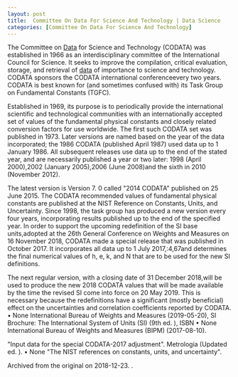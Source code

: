 ```yaml
---
layout: post
title:  Committee On Data For Science And Technology | Data Science
categories: [Committee On Data For Science And Technology]
---
```


The Committee on [Data](https://data-science-blog.github.io/Big-Data) for Science and Technology (CODATA) was established in 1966 as an interdisciplinary committee of the International Council for Science. It seeks to improve the compilation, critical evaluation, storage, and retrieval of [data](https://data-science-blog.github.io/Data) of importance to science and technology. CODATA sponsors the CODATA international conferenceevery two years. CODATA is best known for (and sometimes confused with) its Task Group on Fundamental Constants (TGFC).

Established in 1969, its purpose is to periodically provide the international scientific and technological communities with an internationally accepted set of values of the fundamental physical constants and closely related conversion factors for use worldwide. The first such CODATA set was published in 1973. Later versions are named based on the year of the data incorporated; the 1986 CODATA (published April 1987) used data up to 1 January 1986. All subsequent releases use data up to the end of the stated year, and are necessarily published a year or two later: 1998 (April 2000),2002 (January 2005),2006 (June 2008)and the sixth in 2010 (November 2012).

The latest version is Version 7. 0 called "2014 CODATA" published on 25 June 2015. The CODATA recommended values of fundamental physical constants are published at the NIST Reference on Constants, Units, and Uncertainty. Since 1998, the task group has produced a new version every four years, incorporating results published up to the end of the specified year. In order to support the upcoming redefinition of the SI base units,adopted at the 26th General Conference on Weights and Measures on 16 November 2018, CODATA made a special release that was published in October 2017. It incorporates all data up to 1 July 2017,:4,67and determines the final numerical values of h, e, k, and N that are to be used for the new SI definitions.

The next regular version, with a closing date of 31 December 2018,will be used to produce the new 2018 CODATA values that will be made available by the time the revised SI come into force on 20 May 2019. This is necessary because the redefinitions have a significant (mostly beneficial) effect on the uncertainties and correlation coefficients reported by CODATA. • None International Bureau of Weights and Measures (2019-05-20), SI Brochure: The International System of Units (SI) (9th ed. ), ISBN • None International Bureau of Weights and Measures (BIPM) (2017-08-10).

"Input data for the special CODATA-2017 adjustment". Metrologia (Updated ed. ). • None "The NIST references on constants, units, and uncertainty".

Archived from the original on 2018-12-23. .

